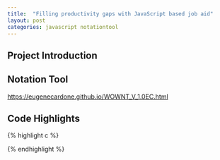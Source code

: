 ```yaml
---
title:  "Filling productivity gaps with JavaScript based job aid"
layout: post
categories: javascript notationtool
---
```


## Project Introduction

## Notation Tool

https://eugenecardone.github.io/WOWNT_V_1.0EC.html


## Code Highlights

{% highlight c %}


{% endhighlight %}
